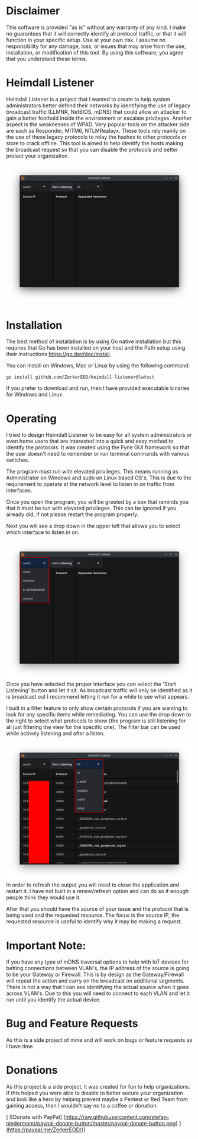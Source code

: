 # Disclaimer
This software is provided "as is" without any warranty of any kind. I make no guarantees that it will correctly identify all protocol traffic, or that it will function in your specific setup. Use at your own risk. I assume no responsibility for any damage, loss, or issues that may arise from the use, installation, or modification of this tool. By using this software, you agree that you understand these terms.

# Heimdall Listener
Heimdall Listener is a project that I wanted to create to help system administrators better defend their networks by identifying the use of legacy broadcast traffic (LLMNR, NetBIOS, mDNS) that could allow an attacker to gain a better foothold inside the environment or escalate privileges. Another aspect is the weaknesses of WPAD. Very popular tools on the attacker side are such as Responder, MITM6, NTLMRealayx. These tools rely mainly on the use of these legacy protocols to relay the hashes to other protocols or store to crack offline. This tool is aimed to help identify the hosts making the broadcast request so that you can disable the protocols and better protect your organization.

![](img/opening-prog.png)
# Installation
The best method of installation is by using Go native installation but this requires that Go has been installed on your host and the Path setup using their instructions https://go.dev/doc/install.

You can install on Windows, Mac or Linux by using the following command:
```shell
go install github.com/ZerkerEOD/heimdall-listener@latest
```

If you prefer to download and run, then I have provided executable binaries for Windows and Linux. 

# Operating
I tried to design Heimdall Listener to be easy for all system administrators or even home users that are interested into a quick and easy method to identify the protocols. It was created using the Fyne GUI framework so that the user doesn't need to remember or run terminal commands with various switches.

The program must run with elevated privileges. This means running as Administrator on Windows and sudo on Linux based OS's. This is due to the requirement to operate at the network level to listen in on traffic from interfaces. 

Once you open the program, you will be greeted by a box that reminds you that it must be run with elevated privileges. This can be ignored if you already did, if not please restart the program properly.

Next you will see a drop down in the upper left that allows you to select which interface to listen in on. 

![](/img/interface-selection.png)
Once you have selected the proper interface you can select the 'Start Listening' button and let it sit. As broadcast traffic will only be identified as it is broadcast out I recommend letting it run for a while to see what appears.

I built in a filter feature to only show certain protocols if you are wanting to look for any specific items while remediating. You can use the drop down to the right to select what protocols to show (the program is still listening for all just filtering the view for the specific one). The filter bar can be used while actively listening and after a listen.

![](img/sorting-options.png)
In order to refresh the output you will need to close the application and restart it. I have not built in a renew/refresh option and can do so if enough people think they would use it.

After that you should have the source of your issue and the protocol that is being used and the requested resource. The focus is the source IP, the requested resource is useful to identify why it may be making a request.

# Important Note:
If you have any type of mDNS traversal options to help with IoT devices for betting connections between VLAN's, the IP address of the source is going to be your Gateway or Firewall. This is by design as the Gateway/Firewall will repeat the action and carry on the broadcast on additional segments. There is not a way that I can see identifying the actual source when it goes across VLAN's. Due to this you will need to connect to each VLAN and let it run until you identify the actual device.

# Bug and Feature Requests
As this is a side project of mine and will work on bugs or feature requests as I have time.

# Donations
As this project is a side project, it was created for fun to help organizations. If this helped you were able to disable to better secure your organization and look like a hero by helping prevent maybe a Pentest or Red Team from gaining access, then I wouldn't say no to a coffee or donation.

[
  ![Donate with PayPal]
  (https://raw.githubusercontent.com/stefan-niedermann/paypal-donate-button/master/paypal-donate-button.png)
]
(https://paypal.me/ZerkerEOD/)]

